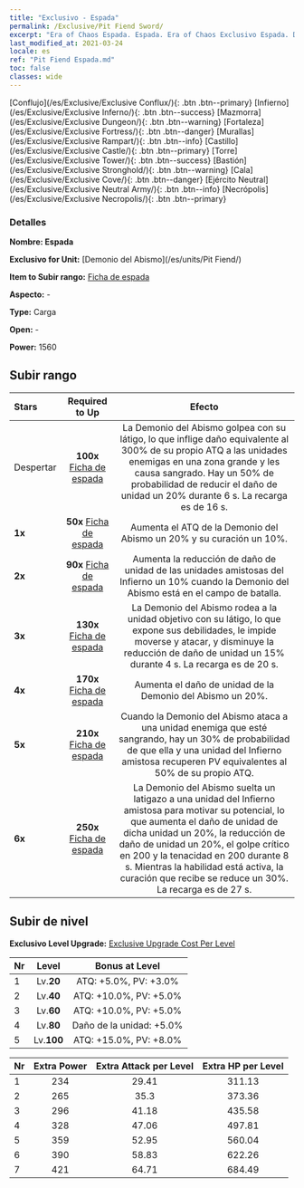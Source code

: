 ```yaml
---
title: "Exclusivo - Espada"
permalink: /Exclusive/Pit Fiend Sword/
excerpt: "Era of Chaos Espada. Espada. Era of Chaos Exclusivo Espada. Demonio del Abismo Exclusivo."
last_modified_at: 2021-03-24
locale: es
ref: "Pit Fiend Espada.md"
toc: false
classes: wide
---
```

 [Conflujo](/es/Exclusive/Exclusive Conflux/){: .btn .btn--primary} [Infierno](/es/Exclusive/Exclusive Inferno/){: .btn .btn--success} [Mazmorra](/es/Exclusive/Exclusive Dungeon/){: .btn .btn--warning} [Fortaleza](/es/Exclusive/Exclusive Fortress/){: .btn .btn--danger} [Murallas](/es/Exclusive/Exclusive Rampart/){: .btn .btn--info} [Castillo](/es/Exclusive/Exclusive Castle/){: .btn .btn--primary} [Torre](/es/Exclusive/Exclusive Tower/){: .btn .btn--success} [Bastión](/es/Exclusive/Exclusive Stronghold/){: .btn .btn--warning} [Cala](/es/Exclusive/Exclusive Cove/){: .btn .btn--danger} [Ejército Neutral](/es/Exclusive/Exclusive Neutral Army/){: .btn .btn--info} [Necrópolis](/es/Exclusive/Exclusive Necropolis/){: .btn .btn--primary} 

### Detalles
 **Nombre: Espada** 

 **Exclusivo for Unit:** [Demonio del Abismo](/es/units/Pit Fiend/) 

 **Item to Subir rango:** [Ficha de espada](/es/Items/con_912/)

 **Aspecto:** -

 **Type:** Carga

 **Open:** -

 **Power:** 1560

## Subir rango

  |     Stars    |  Required to Up | Efecto |
  |:-------------|:---------------:|:---------------:|
  |  Despertar  | **100x** [Ficha de espada](/es/Items/con_912/) | <Latigazo> La Demonio del Abismo golpea con su látigo, lo que inflige daño equivalente al 300% de su propio ATQ a las unidades enemigas en una zona grande y les causa sangrado. Hay un 50% de probabilidad de reducir el daño de unidad un 20% durante 6 s. La recarga es de 16 s. |
  | **1x** <i class="fas fa-star"/> | **50x** [Ficha de espada](/es/Items/con_912/) | Aumenta el ATQ de la Demonio del Abismo un 20% y su curación un 10%. |
  | **2x** <i class="fas fa-star"/> | **90x** [Ficha de espada](/es/Items/con_912/) | Aumenta la reducción de daño de unidad de las unidades amistosas del Infierno un 10% cuando la Demonio del Abismo está en el campo de batalla. |
  | **3x** <i class="fas fa-star"/> | **130x** [Ficha de espada](/es/Items/con_912/) | <Atadura Infernal> La Demonio del Abismo rodea a la unidad objetivo con su látigo, lo que expone sus debilidades, le impide moverse y atacar, y disminuye la reducción de daño de unidad un 15% durante 4 s. La recarga es de 20 s. |
  | **4x** <i class="fas fa-star"/> | **170x** [Ficha de espada](/es/Items/con_912/) | Aumenta el daño de unidad de la Demonio del Abismo un 20%. |
  | **5x** <i class="fas fa-star"/> | **210x** [Ficha de espada](/es/Items/con_912/) | Cuando la Demonio del Abismo ataca a una unidad enemiga que esté sangrando, hay un 30% de probabilidad de que ella y una unidad del Infierno amistosa recuperen PV equivalentes al 50% de su propio ATQ. |
  | **6x** <i class="fas fa-star"/> | **250x** [Ficha de espada](/es/Items/con_912/) | <Su Majestad> La Demonio del Abismo suelta un latigazo a una unidad del Infierno amistosa para motivar su potencial, lo que aumenta el daño de unidad de dicha unidad un 20%, la reducción de daño de unidad un 20%, el golpe crítico en 200 y la tenacidad en 200 durante 8 s. Mientras la habilidad está activa, la curación que recibe se reduce un 30%. La recarga es de 27 s. |


## Subir de nivel
 **Exclusivo Level Upgrade:** [Exclusive Upgrade Cost Per Level](/Exclusive/ExclusiveUpgradeCostPerLevel/)

  |  Nr  |   Level  | Bonus at Level |
  |:-----|:--------:|:--------------:|
  | 1 | Lv.**20** | ATQ: +5.0%, PV: +3.0% |
  | 2 | Lv.**40** | ATQ: +10.0%, PV: +5.0% |
  | 3 | Lv.**60** | ATQ: +10.0%, PV: +5.0% |
  | 4 | Lv.**80** | Daño de la unidad: +5.0% |
  | 5 | Lv.**100** | ATQ: +15.0%, PV: +8.0% |


  |  Nr  |  Extra Power | Extra Attack per Level | Extra HP per Level |
  |:-----|:--------:|:--------:|:--------:|
  | 1 | 234 | 29.41 | 311.13 |
  | 2 | 265 | 35.3 | 373.36 |
  | 3 | 296 | 41.18 | 435.58 |
  | 4 | 328 | 47.06 | 497.81 |
  | 5 | 359 | 52.95 | 560.04 |
  | 6 | 390 | 58.83 | 622.26 |
  | 7 | 421 | 64.71 | 684.49 |


